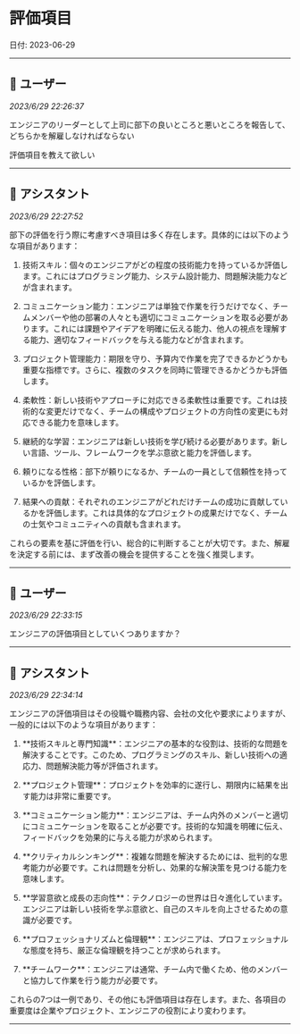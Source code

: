 # 評価項目

日付: 2023-06-29

---

## 👤 ユーザー
*2023/6/29 22:26:37*

エンジニアのリーダーとして上司に部下の良いところと悪いところを報告して、どちらかを解雇しなければならない

評価項目を教えて欲しい

---

## 🤖 アシスタント
*2023/6/29 22:27:52*

部下の評価を行う際に考慮すべき項目は多く存在します。具体的には以下のような項目があります：

1. 技術スキル：個々のエンジニアがどの程度の技術能力を持っているか評価します。これにはプログラミング能力、システム設計能力、問題解決能力などが含まれます。

2. コミュニケーション能力：エンジニアは単独で作業を行うだけでなく、チームメンバーや他の部署の人々とも適切にコミュニケーションを取る必要があります。これには課題やアイデアを明確に伝える能力、他人の視点を理解する能力、適切なフィードバックを与える能力などが含まれます。

3. プロジェクト管理能力：期限を守り、予算内で作業を完了できるかどうかも重要な指標です。さらに、複数のタスクを同時に管理できるかどうかも評価します。

4. 柔軟性：新しい技術やアプローチに対応できる柔軟性は重要です。これは技術的な変更だけでなく、チームの構成やプロジェクトの方向性の変更にも対応できる能力を意味します。

5. 継続的な学習：エンジニアは新しい技術を学び続ける必要があります。新しい言語、ツール、フレームワークを学ぶ意欲と能力を評価します。

6. 頼りになる性格：部下が頼りになるか、チームの一員として信頼性を持っているかを評価します。

7. 結果への貢献：それぞれのエンジニアがどれだけチームの成功に貢献しているかを評価します。これは具体的なプロジェクトの成果だけでなく、チームの士気やコミュニティへの貢献も含まれます。

これらの要素を基に評価を行い、総合的に判断することが大切です。また、解雇を決定する前には、まず改善の機会を提供することを強く推奨します。

---

## 👤 ユーザー
*2023/6/29 22:33:15*

エンジニアの評価項目としていくつありますか？

---

## 🤖 アシスタント
*2023/6/29 22:34:14*

エンジニアの評価項目はその役職や職務内容、会社の文化や要求によりますが、一般的には以下のような項目があります：

1. \*\*技術スキルと専門知識\*\*：エンジニアの基本的な役割は、技術的な問題を解決することです。このため、プログラミングのスキル、新しい技術への適応力、問題解決能力等が評価されます。

2. \*\*プロジェクト管理\*\*：プロジェクトを効率的に遂行し、期限内に結果を出す能力は非常に重要です。

3. \*\*コミュニケーション能力\*\*：エンジニアは、チーム内外のメンバーと適切にコミュニケーションを取ることが必要です。技術的な知識を明確に伝え、フィードバックを効果的に与える能力が求められます。

4. \*\*クリティカルシンキング\*\*：複雑な問題を解決するためには、批判的な思考能力が必要です。これは問題を分析し、効果的な解決策を見つける能力を意味します。

5. \*\*学習意欲と成長の志向性\*\*：テクノロジーの世界は日々進化しています。エンジニアは新しい技術を学ぶ意欲と、自己のスキルを向上させるための意識が必要です。

6. \*\*プロフェッショナリズムと倫理観\*\*：エンジニアは、プロフェッショナルな態度を持ち、厳正な倫理観を持つことが求められます。

7. \*\*チームワーク\*\*：エンジニアは通常、チーム内で働くため、他のメンバーと協力して作業を行う能力が必要です。

これらの7つは一例であり、その他にも評価項目は存在します。また、各項目の重要度は企業やプロジェクト、エンジニアの役割により変わります。

---
